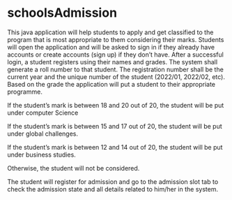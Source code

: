 ﻿# schoolsAdmission
This java application will help students to apply and get classified to the program that is most appropriate to them considering their marks. Students will open the application and will be asked to sign in if they already have accounts or create accounts (sign up) if they don’t have. After a successful login, a student registers using their names and grades. The system shall generate a roll number to that student. The registration number shall be the current year and the unique number of the student (2022/01, 2022/02, etc). Based on the grade the application will put a student to their appropriate programme. 

If the student’s mark is between 18 and 20 out of 20, the student will be put under computer Science

If the student’s mark is between 15 and 17 out of 20, the student will be put under global challenges.

If the student’s mark is between 12 and 14 out of 20, the student will be put under business studies. 

Otherwise, the student will not be considered.

The student will register for admission and go to the admission slot tab to check the admission state and all details related to him/her in the system.
